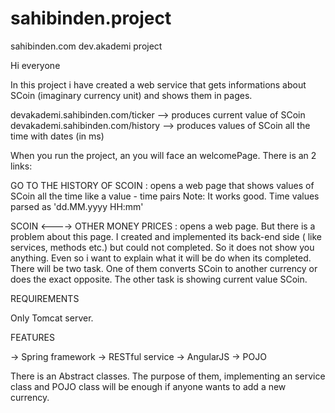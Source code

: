 # sahibinden.project
sahibinden.com dev.akademi project

Hi everyone

In this project i have created a web service that gets informations about SCoin (imaginary currency unit) and shows them in pages.

devakademi.sahibinden.com/ticker    -->    produces current value of SCoin
devakademi.sahibinden.com/history   -->    produces values of SCoin all the time with dates (in ms)

When you run the project, an you will face an welcomePage. There is an 2 links:

GO TO THE HISTORY OF SCOIN : opens a web page that shows values of SCoin all the time like a value - time pairs
  Note: It works good. Time values parsed as 'dd.MM.yyyy HH:mm'

SCOIN <----> OTHER MONEY PRICES : opens a web page. But there is a problem about this page. I created and implemented its back-end side ( like services, methods etc.) but could not completed. So it does not show you anything. Even so i want to explain what it will be do when its completed. There will be two task. One of them converts SCoin to another currency or does the exact opposite. The other task is showing current value SCoin.


REQUIREMENTS

Only Tomcat server.


FEATURES

-> Spring framework
-> RESTful service
-> AngularJS
-> POJO


There is an Abstract classes. The purpose of them, implementing an service class and POJO class will be enough if anyone wants to add a new currency.
